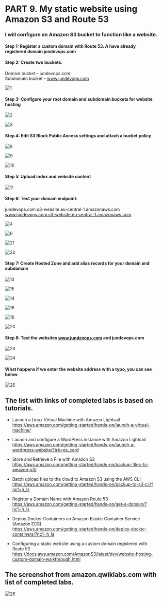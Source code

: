# PART 9. My static website using Amazon S3 and Route 53
### I will configure an Amazon S3 bucket to function like a website.

#### Step 1: Register a custom domain with Route 53. A have already registered domain jundevops.com

#### Step 2: Create two buckets.

Domain bucket – jundevops.com  
Subdomain bucket – www.jundevops.com

![1](screenshots/1.png)  

#### Step 3: Configure your root domain and subdomain buckets for website hosting

![2](screenshots/2.png)

![3](screenshots/3.png)

#### Step 4: Edit S3 Block Public Access settings and attach a bucket policy

![8](screenshots/8.png)

![9](screenshots/9.png)

![10](screenshots/10.png)

#### Step 5: Upload index and website content

![11](screenshots/11.png)

#### Step 6: Test your domain endpoint: 

jundevops.com.s3-website.eu-central-1.amazonaws.com   
www.jundevops.com.s3-website.eu-central-1.amazonaws.com

![4](screenshots/4.png)

![6](screenshots/6.png)

![21](screenshots/21.png)

![22](screenshots/22.png)

#### Step 7: Create Hosted Zone and add alias records for your domain and subdomain

![13](screenshots/13.png)

![15](screenshots/15.png)

![14](screenshots/14.png)

![18](screenshots/18.png)

![19](screenshots/19.png)

![20](screenshots/20.png)

#### Step 8: Test the websites www.jundevops.com and jundevops.com 

![23](screenshots/23.png)

![24](screenshots/24.png)

#### What happens if we enter the website address with a typo, you can see below

![26](screenshots/26.png)


## The list with links of completed labs is based on tutorials.

-	Launch a Linux Virtual Machine with Amazon Lightsail  
https://aws.amazon.com/getting-started/hands-on/launch-a-virtual-machine/

-	Launch and configure a WordPress instance with Amazon Lightsail  
https://aws.amazon.com/getting-started/hands-on/launch-a-wordpress-website/?trk=gs_card

-	Store and Retrieve a File with Amazon S3  
https://aws.amazon.com/getting-started/hands-on/backup-files-to-amazon-s3/

-	Batch upload files to the cloud to Amazon S3 using the AWS CLI  
https://aws.amazon.com/getting-started/hands-on/backup-to-s3-cli/?nc1=h_ls

-	Register a Domain Name with Amazon Route 53  
https://aws.amazon.com/getting-started/hands-on/get-a-domain/?nc1=h_ls

-	Deploy Docker Containers on Amazon Elastic Container Service (Amazon ECS)  
https://aws.amazon.com/getting-started/hands-on/deploy-docker-containers/?nc1=h_ls

-	Configuring a static website using a custom domain registered with Route 53  
https://docs.aws.amazon.com/AmazonS3/latest/dev/website-hosting-custom-domain-walkthrough.html

## The screenshot from amazon.qwiklabs.com with list of completed labs.

![26](screenshots/26.png)

